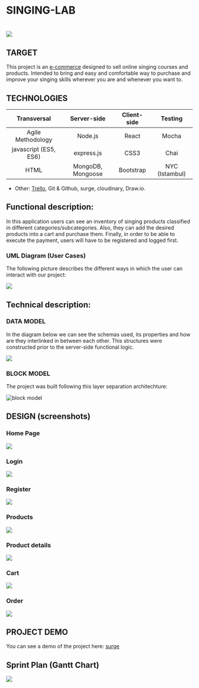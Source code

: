 
# SINGING-LAB

# ![](./images/skylab-coders-logo.png)

## TARGET

This project is an [e-commerce](https://en.wikipedia.org/wiki/E-commerce) designed to sell online singing courses and products. Intended to bring and easy and comfortable way to purchase and improve your singing skills wherever you are and whenever you want to. 

## TECHNOLOGIES

| Transversal | Server-side | Client-side | Testing |
| :---------: |:-------: |:----------: |:---------: |
| Agile Methodology | Node.js | React | Mocha |
| javascript (ES5, ES6) | express.js | CSS3 | Chai |
| HTML | MongoDB, Mongoose  | Bootstrap | NYC (Istambul) |

- Other: [Trello](https://trello.com/b/eriWR8jg/final-project), Git & Github, surge, cloudinary, Draw.io. 

## Functional description:

In this application users can see an inventory of singing products classified in different categories/subcategories. Also, they can add the desired products into a cart and purchase them. Finally, in order to be able to execute the payment, users will have to be registered and logged first. 

### UML Diagram (User Cases)

The following picture describes the different ways in which the user can interact with our project:

![](./images/uml-user-cases.png)

## Technical description:

### DATA MODEL

In the diagram below we can see the schemas used, its properties and how are they interlinked in between each other. This structures were constructed prior to the server-side functional logic.      

![](./images/data-model.png)

### BLOCK MODEL

The project was built following this layer separation architechture:

![block model](./images/block-model.png)



## DESIGN (screenshots)

### Home Page

![](./images/sketch/home-page.png)

### Login

![](./images/sketch/login.png)

### Register

![](./images/sketch/register.png)

### Products

![](./images/sketch/product-page.png)

### Product details

![](./images/sketch/product-details.png)

### Cart

![](./images/sketch/cart-page.png)

### Order

![](./images/sketch/order-page.png)

## PROJECT DEMO

You can see a demo of the project here: [surge](https://singing-lab.surge.sh/#/)

## Sprint Plan (Gantt Chart)

![](./images/gantt-chart.png)

